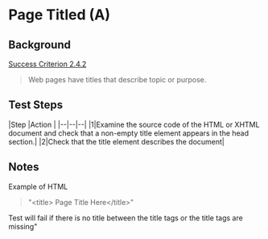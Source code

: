 # Page Titled (A)												

## Background
[Success Criterion 2.4.2 ]('https://www.w3.org/WAI/WCAG21/Understanding/page-titled')

> Web pages have titles that describe topic or purpose.

## Test Steps

|Step  |Action |
|--|--|--|
|1|Examine the source code of the HTML or XHTML document and check that a non-empty title element appears in the head section.|
|2|Check that the title element describes the document|

## Notes

Example of HTML
> "\<title> Page Title Here\</title>"

Test will fail if there is no title between the title tags or the title tags are missing"